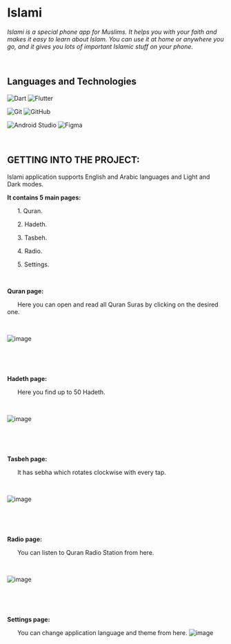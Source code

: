 # Islami
*Islami is a special phone app for Muslims.
It helps you with your faith and makes it easy to learn about Islam. You can use it at home or anywhere you go, and it gives you lots of important Islamic stuff on your phone.*

&nbsp;

## Languages and Technologies
![Dart](https://img.shields.io/badge/dart-%230175C2.svg?style=for-the-badge&logo=dart&logoColor=white)
![Flutter](https://img.shields.io/badge/Flutter-%2302569B.svg?style=for-the-badge&logo=Flutter&logoColor=white)

![Git](https://img.shields.io/badge/git-%23F05033.svg?style=for-the-badge&logo=git&logoColor=white)
![GitHub](https://img.shields.io/badge/github-%23121011.svg?style=for-the-badge&logo=github&logoColor=white)

![Android Studio](https://img.shields.io/badge/Android%20Studio-3DDC84.svg?style=for-the-badge&logo=android-studio&logoColor=white)
![Figma](https://img.shields.io/badge/figma-%23F24E1E.svg?style=for-the-badge&logo=figma&logoColor=white)

&nbsp;

## GETTING INTO THE PROJECT:
Islami application supports English and Arabic languages and Light and Dark modes.

**It contains 5 main pages:**

&nbsp; &nbsp; &nbsp; 1. Quran.

&nbsp; &nbsp; &nbsp; 2. Hadeth.

&nbsp; &nbsp; &nbsp; 3. Tasbeh.

&nbsp; &nbsp; &nbsp; 4. Radio.

&nbsp; &nbsp; &nbsp; 5. Settings.

&nbsp;

**Quran page:**

&nbsp; &nbsp; &nbsp; Here you can open and read all Quran Suras by clicking on the desired one.

&nbsp;

![image](screenshots/QuranTab.gif)

&nbsp;


&nbsp;

**Hadeth page:**

&nbsp; &nbsp; &nbsp; Here you find up to 50 Hadeth.

&nbsp;

![image](screenshots/HadethTab.gif)

&nbsp;


&nbsp;

**Tasbeh page:**

&nbsp; &nbsp; &nbsp; It has sebha which rotates clockwise with every tap.

&nbsp;

![image](screenshots/TasbehTab.gif)

&nbsp;


&nbsp;

**Radio page:**

&nbsp; &nbsp; &nbsp; You can listen to Quran Radio Station from here.

&nbsp;

![image](screenshots/RadioTab.gif)

&nbsp;


&nbsp;

**Settings page:**

&nbsp; &nbsp; &nbsp; You can change application language and theme from here.
![image](screenshots/SettingsTab.gif)
